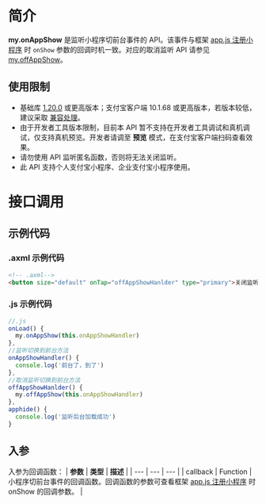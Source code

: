 # 简介
**my.onAppShow** 是监听小程序切前台事件的 API。该事件与框架 [app.js 注册小程序](https://opendocs.alipay.com/mini/framework/app-detail) 时 `onShow` 参数的回调时机一致。对应的取消监听 API 请参见 [my.offAppShow](https://opendocs.alipay.com/mini/006kyo)。

## 使用限制
- 基础库 [1.20.0](https://opendocs.alipay.com/mini/framework/lib) 或更高版本；支付宝客户端 10.1.68 或更高版本，若版本较低，建议采取 [兼容处理](https://opendocs.alipay.com/mini/framework/compatibility)。
- 由于开发者工具版本限制，目前本 API 暂不支持在开发者工具调试和真机调试，仅支持真机预览。开发者请调至 **预览** 模式，在支付宝客户端扫码查看效果。
- 请勿使用 API 监听匿名函数，否则将无法关闭监听。
- 此 API 支持个人支付宝小程序、企业支付宝小程序使用。

# 接口调用
## 示例代码
### .axml 示例代码
```html
<!-- .axml-->
<button size="default" onTap="offAppShowHanlder" type="primary">关闭监听到前台</button>
```

### .js 示例代码
```javascript
//.js
onLoad() {
  my.onAppShow(this.onAppShowHandler)
},
//监听切换到前台方法
onAppShowHandler() {
  console.log('前台了，到了')
},
//取消监听切换到前台方法
offAppShowHanlder() {
  my.offAppShow(this.onAppShowHandler)
},
apphide() {
  console.log('监听后台加载成功')
}
```

## 入参
入参为回调函数：
| **参数** | **类型** | **描述** |
| --- | --- | --- |
| callback | Function | 小程序切前台事件的回调函数。回调函数的参数可查看框架 [app.js 注册小程序](https://opendocs.alipay.com/mini/framework/app-detail) 时 onShow 的回调参数。 |

